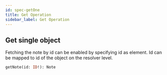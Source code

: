 ```yaml
---
id: spec-getOne
title: Get Operation
sidebar_label: Get Operation
---
```


## Get single object 

Fetching the note by id can be enabled by specifying id as element. 
Id can be mapped to id of the object on the resolver level.

```graphql
getNote(id: ID!): Note
```